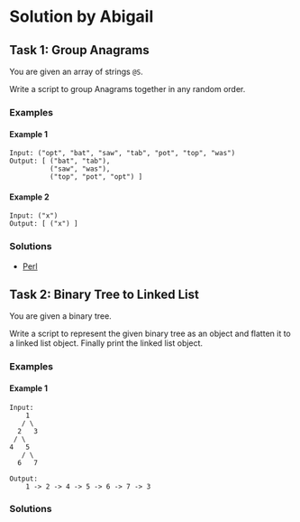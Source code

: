 # Solution by Abigail

## Task 1: Group Anagrams

You are given an array of strings `@S`.

Write a script to group Anagrams together in any random order.

### Examples

#### Example 1
~~~~
Input: ("opt", "bat", "saw", "tab", "pot", "top", "was")
Output: [ ("bat", "tab"),
          ("saw", "was"),
          ("top", "pot", "opt") ]
~~~~

#### Example 2
~~~~
Input: ("x")
Output: [ ("x") ]
~~~~


### Solutions
* [Perl](perl/ch-1.pl)



## Task 2: Binary Tree to Linked List

You are given a binary tree.

Write a script to represent the given binary tree as an object and
flatten it to a linked list object. Finally print the linked list
object.

### Examples

#### Example 1
~~~~
Input:
    1
   / \
  2   3
 / \
4   5
   / \
  6   7

Output:
    1 -> 2 -> 4 -> 5 -> 6 -> 7 -> 3
~~~~

### Solutions
